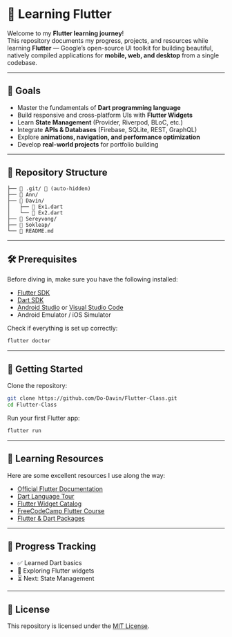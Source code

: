 # 📱 Learning Flutter

Welcome to my **Flutter learning journey**!  
This repository documents my progress, projects, and resources while learning **Flutter** — Google’s open-source UI toolkit for building beautiful, natively compiled applications for **mobile, web, and desktop** from a single codebase.  

---

## 🎯 Goals
- Master the fundamentals of **Dart programming language**  
- Build responsive and cross-platform UIs with **Flutter Widgets**  
- Learn **State Management** (Provider, Riverpod, BLoC, etc.)  
- Integrate **APIs & Databases** (Firebase, SQLite, REST, GraphQL)  
- Explore **animations, navigation, and performance optimization**  
- Develop **real-world projects** for portfolio building  

---

## 📂 Repository Structure
```
├── 📁 .git/ 🚫 (auto-hidden)
├── 📁 Ann/
├── 📁 Davin/
│   ├── 🔵 Ex1.dart
│   └── 🔵 Ex2.dart
├── 📁 Sereyvong/
├── 📁 Sokleap/
└── 📖 README.md
```

---

## 🛠️ Prerequisites
Before diving in, make sure you have the following installed:  
- [Flutter SDK](https://docs.flutter.dev/get-started/install)  
- [Dart SDK](https://dart.dev/get-dart)  
- [Android Studio](https://developer.android.com/studio) or [Visual Studio Code](https://code.visualstudio.com/)  
- Android Emulator / iOS Simulator  

Check if everything is set up correctly:
```bash
flutter doctor
```

---

## 🚀 Getting Started
Clone the repository:
```bash
git clone https://github.com/Do-Davin/Flutter-Class.git
cd Flutter-Class
```

Run your first Flutter app:
```bash
flutter run
```

---

## 📖 Learning Resources
Here are some excellent resources I use along the way:  

- [Official Flutter Documentation](https://docs.flutter.dev/)  
- [Dart Language Tour](https://dart.dev/guides/language/language-tour)  
- [Flutter Widget Catalog](https://docs.flutter.dev/development/ui/widgets)  
- [FreeCodeCamp Flutter Course](https://www.youtube.com/watch?v=VPvVD8t02U8)  
- [Flutter & Dart Packages](https://pub.dev/)  

---

## 📌 Progress Tracking
- ✅ Learned Dart basics  
- 🔄 Exploring Flutter widgets  
- ⏳ Next: State Management  
---
## 📜 License
This repository is licensed under the [MIT License](LICENSE).  
